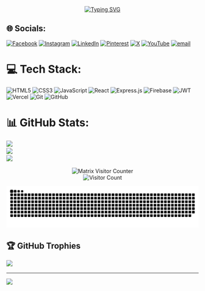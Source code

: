 <!-- Animated Header -->
<p align="center">
  <a href="https://git.io/typing-svg">
    <img src="https://readme-typing-svg.herokuapp.com?font=Source+Code+Pro&size=35&pause=1000&color=FFFFFF&center=true&vCenter=true&width=435&lines=JaberDevHub&repeat=true" alt="Typing SVG" />
  </a>
</p>


## 🌐 Socials:
[![Facebook](https://img.shields.io/badge/Facebook-%231877F2.svg?logo=Facebook&logoColor=white)](https://facebook.com/jaberdevhub) [![Instagram](https://img.shields.io/badge/Instagram-%23E4405F.svg?logo=Instagram&logoColor=white)](https://instagram.com/__jaberahmed__) [![LinkedIn](https://img.shields.io/badge/LinkedIn-%230077B5.svg?logo=linkedin&logoColor=white)](https://linkedin.com/in/jaberahmed435) [![Pinterest](https://img.shields.io/badge/Pinterest-%23E60023.svg?logo=Pinterest&logoColor=white)](https://pinterest.com/officialjaberahmed435) [![X](https://img.shields.io/badge/X-black.svg?logo=X&logoColor=white)](https://x.com/MdJaber26059533) [![YouTube](https://img.shields.io/badge/YouTube-%23FF0000.svg?logo=YouTube&logoColor=white)](https://youtube.com/@jaberahmed9520) [![email](https://img.shields.io/badge/Email-D14836?logo=gmail&logoColor=white)](mailto:jabarahmed332@gmail.com) 

# 💻 Tech Stack:
![HTML5](https://img.shields.io/badge/html5-%23E34F26.svg?style=for-the-badge&logo=html5&logoColor=white) ![CSS3](https://img.shields.io/badge/css3-%231572B6.svg?style=for-the-badge&logo=css3&logoColor=white) ![JavaScript](https://img.shields.io/badge/javascript-%23323330.svg?style=for-the-badge&logo=javascript&logoColor=%23F7DF1E) ![React](https://img.shields.io/badge/react-%2320232a.svg?style=for-the-badge&logo=react&logoColor=%2361DAFB) ![Express.js](https://img.shields.io/badge/express.js-%23404d59.svg?style=for-the-badge&logo=express&logoColor=%2361DAFB) ![Firebase](https://img.shields.io/badge/firebase-a08021?style=for-the-badge&logo=firebase&logoColor=ffcd34) ![JWT](https://img.shields.io/badge/JWT-black?style=for-the-badge&logo=JSON%20web%20tokens) ![Vercel](https://img.shields.io/badge/vercel-%23000000.svg?style=for-the-badge&logo=vercel&logoColor=white) ![Git](https://img.shields.io/badge/git-%23F05033.svg?style=for-the-badge&logo=git&logoColor=white) ![GitHub](https://img.shields.io/badge/github-%23121011.svg?style=for-the-badge&logo=github&logoColor=white)
# 📊 GitHub Stats:
![](https://github-readme-stats.vercel.app/api?username=jaberdevhub&theme=aura&hide_border=true&include_all_commits=false&count_private=false)<br/>
![](https://nirzak-streak-stats.vercel.app/?user=jaberdevhub&theme=aura&hide_border=true)<br/>
![](https://github-readme-stats.vercel.app/api/top-langs/?username=jaberdevhub&theme=aura&hide_border=true&include_all_commits=false&count_private=false&layout=compact)

<p align="center">
  <img src="https://img.shields.io/badge/VISITORS-COUNT-green?style=for-the-badge&logo=Matrix&logoColor=00FF41&labelColor=000000&color=00FF41" alt="Matrix Visitor Counter" />
  <br/>
  <img src="https://komarev.com/ghpvc/?username=jaberdevhub&label=Incoming+Signals&color=00ff41&style=flat-square" alt="Visitor Count" />
</p>

<p align="center">
  <img src="https://raw.githubusercontent.com/platane/snk/output/github-contribution-grid-snake-dark.svg" alt="Matrix Snake" />
</p>




## 🏆 GitHub Trophies
![](https://github-profile-trophy.vercel.app/?username=jaberdevhub&theme=onedark&no-frame=true&no-bg=true&margin-w=4)

---
[![](https://visitcount.itsvg.in/api?id=jaberdevhub&icon=6&color=3)](https://visitcount.itsvg.in)

<!-- Proudly created with GPRM ( https://gprm.itsvg.in ) -->
